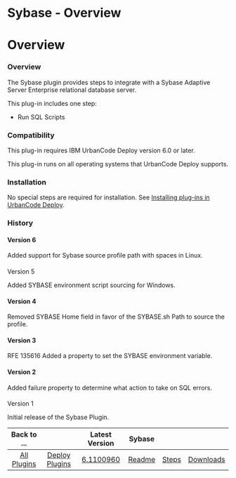 
Sybase - Overview
=================

# Overview



### Overview





The Sybase plugin provides steps to integrate with a Sybase Adaptive Server Enterprise relational 
database server.


This plug-in includes one step:


* Run SQL Scripts


### Compatibility


This plug-in requires IBM 
UrbanCode Deploy version 6.0 or later.


This plug-in runs on all operating systems that UrbanCode Deploy supports.



### Installation


No special steps are required for installation. See [Installing plug-ins in UrbanCode 
Deploy](https://www.urbancode.com/resource/installing-plug-ins-in-urbancode-products/ "Installing plug-ins in UrbanCode 
Deploy").


### History


#### Version 6


Added support for Sybase source profile path with spaces in Linux.


#### 
Version 5


Added SYBASE environment script sourcing for Windows.


#### Version 4


Removed SYBASE Home field in favor 
of the SYBASE.sh Path to source the profile.


#### Version 3


RFE 135616 Added a property to set the SYBASE 
environment variable.


#### Version 2


Added failure property to determine what action to take on SQL errors.


#### 
Version 1


Initial release of the Sybase Plugin.




|Back to ...||Latest Version|Sybase |||
| :---: | :---: | :---: | :---: | :---: | :---: |
|[All Plugins](../../index.md)|[Deploy Plugins](../README.md)|[6.1100960](https://raw.githubusercontent.com/UrbanCode/IBM-UCD-PLUGINS/main/files/sybase/plugins-sybase-6.1100960.zip)|[Readme](README.md)|[Steps](steps.md)|[Downloads](downloads.md)|
